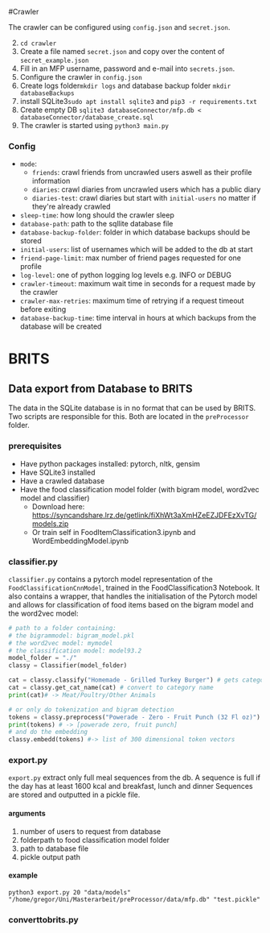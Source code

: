 #Crawler

The crawler can be configured using `config.json` and `secret.json`.

2. `cd crawler`
3. Create a file named `secret.json` and copy over the content of `secret_example.json`
4. Fill in an MFP username, password and e-mail into `secrets.json`.
5. Configure the crawler in `config.json`
6. Create logs folder`mkdir logs` and database backup folder `mkdir databaseBackups`
7. install SQLite3`sudo apt install sqlite3` and `pip3 -r requirements.txt`
8. Create empty DB `sqlite3 databaseConnector/mfp.db < databaseConnector/database_create.sql`
9. The crawler is started using `python3 main.py`

### Config
* `mode`: 
  * `friends`: crawl friends from uncrawled users aswell as their profile information
  * `diaries`: crawl diaries from uncrawled users which has a public diary
  * `diaries-test`: crawl diaries but start with `initial-users` no matter if they're already crawled
* `sleep-time`: how long should the crawler sleep
* `database-path`: path to the sqllite database file
* `database-backup-folder`: folder in which database backups should be stored
* `initial-users`: list of usernames which will be added to the db at start
* `friend-page-limit`: max number of friend pages requested for one profile
* `log-level`: one of python logging log levels e.g. INFO or DEBUG
* `crawler-timeout`: maximum wait time in seconds for a request made by the crawler
* `crawler-max-retries`: maximum time of retrying if a request timeout before exiting
* `database-backup-time`: time interval in hours at which backups from the database will be created

# BRITS
## Data export from Database to BRITS
The data in the SQLite database is in no format that can be used by BRITS.
Two scripts are responsible for this. Both are located in the `preProcessor` folder.
### prerequisites
* Have python packages installed:  pytorch, nltk, gensim
* Have SQLite3 installed
* Have a crawled database
* Have the food classification model folder (with bigram model, word2vec model and classifier)
  * Download here: https://syncandshare.lrz.de/getlink/fiXhWt3aXmHZeEZJDFEzXvTG/models.zip
  * Or train self in FoodItemClassification3.ipynb and WordEmbeddingModel.ipynb

### classifier.py
`classifier.py` contains a pytorch model representation of the `FoodClassificationCnnModel`,
trained in the FoodClassification3 Notebook. It also contains a wrapper, that handles the initialisation
of the Pytorch model and allows for classification of food items based on the bigram model and the word2vec model:
```python
# path to a folder containing: 
# the bigrammodel: bigram_model.pkl
# the word2vec model: mymodel
# the classification model: model93.2
model_folder = "./" 
classy = Classifier(model_folder)

cat = classy.classify("Homemade - Grilled Turkey Burger") # gets category as number
cat = classy.get_cat_name(cat) # convert to category name
print(cat)# -> Meat/Poultry/Other Animals

# or only do tokenization and bigram detection
tokens = classy.preprocess("Powerade - Zero - Fruit Punch (32 Fl oz)") 		
print(tokens) # -> [powerade zero, fruit punch] 
# and do the embedding
classy.embedd(tokens) #-> list of 300 dimensional token vectors
```

### export.py
`export.py` extract only full meal sequences from the db. 
A sequence is full if the day has at least 1600 kcal and breakfast, lunch and dinner
Sequences are stored and outputted in a pickle file.
#### arguments
1. number of users to request from database
2. folderpath to food classification model folder
3. path to database file
4. pickle output path
#### example
`python3 export.py 20 "data/models" "/home/gregor/Uni/Masterarbeit/preProcessor/data/mfp.db" "test.pickle"`

### converttobrits.py

